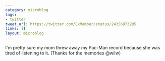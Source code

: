 ```yaml
---
category: microblog
tags:
- twitter
tweet_url: https://twitter.com/ExMember/status/24356873295
links: []
layout: microblog
---
```

I'm pretty sure my mom threw away my Pac-Man record because she was tired of listening to it. (Thanks for the memories @wilw)
